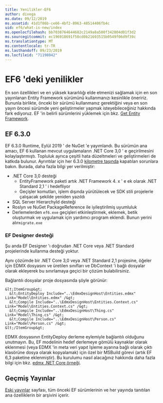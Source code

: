 ```yaml
---
title: Yenilikler-EF6
author: divega
ms.date: 09/12/2019
ms.assetid: 41d1f86b-ce66-4bf2-8963-48514406fb4c
uid: ef6/what-is-new/index
ms.openlocfilehash: bb7038764644682c2149a8a500f342804d01f3d2
ms.sourcegitcommit: ec196918691f50cd0b21693515b0549f06d9f39c
ms.translationtype: MT
ms.contentlocale: tr-TR
ms.lasthandoff: 09/23/2019
ms.locfileid: "71198042"
---
```

# <a name="whats-new-in-ef6"></a>EF6 'deki yenilikler

En son özellikleri ve en yüksek kararlılığı elde etmenizi sağlamak için en son yayınlanan Entity Framework sürümünü kullanmanızı kesinlikle öneririz.
Bununla birlikte, önceki bir sürümü kullanmanız gerektiğini veya en son yayın öncesi sürümde yeni geliştirmeler yapmak isteyebileceğiniz hakkında fark ediyoruz.
EF 'in belirli sürümlerini yüklemek için bkz. [Get Entity Framework](~/ef6/fundamentals/install.md).

## <a name="ef-630"></a>EF 6.3.0

EF 6.3.0 Runtime, Eylül 2019 ' de NuGet 'e yayımlandı. Bu sürümün ana amacı, EF 6 kullanan mevcut uygulamaların .NET Core 3,0 ' e geçirilmesini kolaylaştırmıştı. Topluluk ayrıca çeşitli hata düzeltmeleri ve geliştirmeleri de katkıda bulunur. Ayrıntılar için her 6.3.0 [kilometre taşında](https://github.com/aspnet/EntityFramework6/milestones?state=closed) kapatılan sorunlara bakın. Burada, daha fazla bilgi yer verilmiştir:

- .NET Core 3,0 desteği
  - EntityFramework paketi artık .NET Framework 4. x ' e ek olarak .NET Standard 2,1 ' i hedefliyor
  - Geçişler komutları, işlem dışında yürütülecek ve SDK stili projelerle çalışacak şekilde yeniden yazıldı
- SQL Server HierarchyId desteği
- Roslyn ve NuGet PackageReference ile iyileştirilmiş uyumluluk
- Derlemelerden `ef6.exe` geçişleri etkinleştirmek, eklemek, betik oluşturmak ve uygulamak için yardımcı program eklendi. Bunun yerini alır`migrate.exe`

### <a name="ef-designer-support"></a>EF Designer desteği

Şu anda EF Designer 'ı doğrudan .NET Core veya .NET Standard projelerinde kullanma desteği yoktur. 

Aynı çözümde bir .NET Core 3,0 veya .NET Standard 2,1 projesine, öğeler için EDMX dosyasını ve üretilen sınıfları ve DbContext 'i bağlı dosyalar olarak ekleyerek bu sınırlamaya geçici bir çözüm bulabilirsiniz.

Bağlantılı dosyalar proje dosyasında şöyle görünür:

``` csproj 
&lt;ItemGroup&gt;
  &lt;EntityDeploy Include="..\EdmxDesignHost\Entities.edmx" Link="Model\Entities.edmx" /&gt;
  &lt;Compile Include="..\EdmxDesignHost\Entities.Context.cs" Link="Model\Entities.Context.cs" /&gt;
  &lt;Compile Include="..\EdmxDesignHost\Thing.cs" Link="Model\Thing.cs" /&gt;
  &lt;Compile Include="..\EdmxDesignHost\Person.cs" Link="Model\Person.cs" /&gt;
&lt;/ItemGroup&gt;
```

EDMX dosyasının EntityDeploy derleme eylemiyle bağlantılı olduğunu unutmayın. Bu, EF modelinin hedef derlemeye gömülü kaynaklar olarak eklenmesi (veya EDMX 'in meta veri yapıt Işleme ayarına bağlı olarak çıktı klasörüne dosya olarak kopyalamak) için özel bir MSBuild görevi (artık EF 6,3 paketine eklenmiştir). Bu kurulumu nasıl alacağınız hakkında daha fazla bilgi için bkz. [edmx .NET Core örneği](https://aka.ms/EdmxDotNetCoreSample).

## <a name="past-releases"></a>Geçmiş Yayınlar

[Eski yayınlar](past-releases.md) sayfası, tüm önceki EF sürümlerinin ve her yayında tanıtılan ana özelliklerin bir arşivini içerir.
